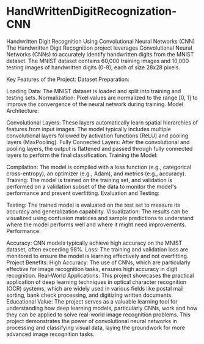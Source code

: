 # HandWrittenDigitRecognization-CNN

Handwritten Digit Recognition Using Convolutional Neural Networks (CNN)
The Handwritten Digit Recognition project leverages Convolutional Neural Networks (CNNs) to accurately identify handwritten digits from the MNIST dataset. The MNIST dataset contains 60,000 training images and 10,000 testing images of handwritten digits (0-9), each of size 28x28 pixels.

Key Features of the Project:
Dataset Preparation:

Loading Data: The MNIST dataset is loaded and split into training and testing sets.
Normalization: Pixel values are normalized to the range [0, 1] to improve the convergence of the neural network during training.
Model Architecture:

Convolutional Layers: These layers automatically learn spatial hierarchies of features from input images. The model typically includes multiple convolutional layers followed by activation functions (ReLU) and pooling layers (MaxPooling).
Fully Connected Layers: After the convolutional and pooling layers, the output is flattened and passed through fully connected layers to perform the final classification.
Training the Model:

Compilation: The model is compiled with a loss function (e.g., categorical cross-entropy), an optimizer (e.g., Adam), and metrics (e.g., accuracy).
Training: The model is trained on the training set, and validation is performed on a validation subset of the data to monitor the model's performance and prevent overfitting.
Evaluation and Testing:

Testing: The trained model is evaluated on the test set to measure its accuracy and generalization capability.
Visualization: The results can be visualized using confusion matrices and sample predictions to understand where the model performs well and where it might need improvements.
Performance:

Accuracy: CNN models typically achieve high accuracy on the MNIST dataset, often exceeding 98%.
Loss: The training and validation loss are monitored to ensure the model is learning effectively and not overfitting.
Project Benefits:
High Accuracy: The use of CNNs, which are particularly effective for image recognition tasks, ensures high accuracy in digit recognition.
Real-World Applications: This project showcases the practical application of deep learning techniques in optical character recognition (OCR) systems, which are widely used in various fields like postal mail sorting, bank check processing, and digitizing written documents.
Educational Value: The project serves as a valuable learning tool for understanding how deep learning models, particularly CNNs, work and how they can be applied to solve real-world image recognition problems.
This project demonstrates the power of convolutional neural networks in processing and classifying visual data, laying the groundwork for more advanced image recognition tasks.
